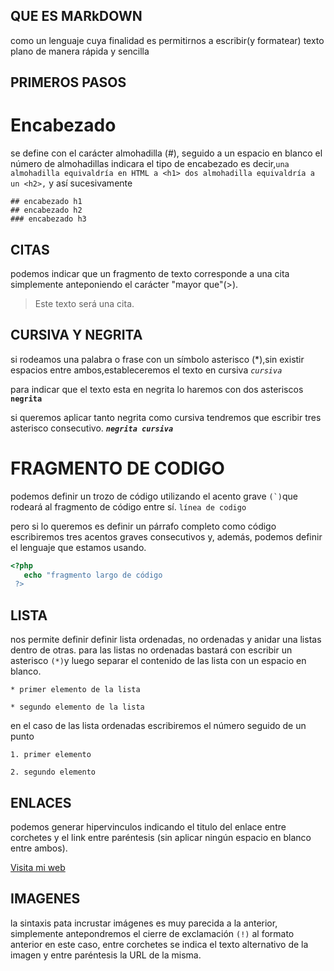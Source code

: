 
## QUE ES MARkDOWN
como un lenguaje cuya finalidad es permitirnos a escribir(y formatear) texto plano de manera rápida y sencilla
## PRIMEROS PASOS 
# Encabezado 
 se define con el carácter almohadilla (#), seguido a un espacio en blanco el número de almohadillas indicara el tipo de encabezado es decir,```una almohadilla equivaldría en HTML a <h1> dos almohadilla equivaldría a un <h2>,``` y así sucesivamente

```
## encabezado h1
## encabezado h2 
### encabezado h3
```
## CITAS 
podemos indicar que un fragmento de texto corresponde a una cita simplemente anteponiendo el carácter "mayor que"(>).
> Este texto será una cita.
> 
## CURSIVA Y NEGRITA 
si rodeamos una palabra o frase con un símbolo asterisco (*),sin existir espacios entre ambos,estableceremos el texto en cursiva 
 *`cursiva`*
 
para indicar que el texto esta en negrita lo haremos con dos asteriscos 
 **`negrita`** 
 
si queremos aplicar tanto negrita como cursiva tendremos que escribir tres asterisco consecutivo.
***`negrita cursiva`***

# FRAGMENTO DE CODIGO 
podemos definir un trozo de código utilizando el acento grave ``(`)``que rodeará al fragmento de código entre sí.
`línea de codigo`

pero si lo queremos es definir un párrafo completo como código escribiremos tres acentos graves consecutivos y, además, podemos definir el lenguaje que estamos usando.

```php
<?php
   echo "fragmento largo de código
 ?>
```
## LISTA
nos permite definir definir lista ordenadas, no ordenadas y anidar una listas dentro de otras. para las listas no ordenadas bastará con escribir un asterisco `(*)`y luego separar el contenido de las lista con un espacio en blanco.

``* primer elemento de la lista``

``* segundo elemento de la lista``

en el caso de las lista ordenadas escribiremos el número seguido de un punto 

``1. primer elemento``

``2. segundo elemento ``
## ENLACES
podemos generar hipervinculos indicando el titulo del enlace entre corchetes y el link entre paréntesis (sin aplicar ningún espacio en blanco entre ambos).

[Visita mi web](https://github.com)

## IMAGENES 
la sintaxis pata incrustar imágenes es muy parecida a la anterior, simplemente antepondremos el cierre de exclamación `(!)` al formato anterior 
en este caso, entre corchetes se indica el texto alternativo de la imagen y entre paréntesis la URL de la misma.



